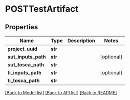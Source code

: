 # POSTTestArtifact

## Properties
Name | Type | Description | Notes
------------ | ------------- | ------------- | -------------
**project_uuid** | **str** |  | 
**sut_inputs_path** | **str** |  | [optional] 
**sut_tosca_path** | **str** |  | 
**ti_inputs_path** | **str** |  | [optional] 
**ti_tosca_path** | **str** |  | 

[[Back to Model list]](../README.md#documentation-for-models) [[Back to API list]](../README.md#documentation-for-api-endpoints) [[Back to README]](../README.md)

